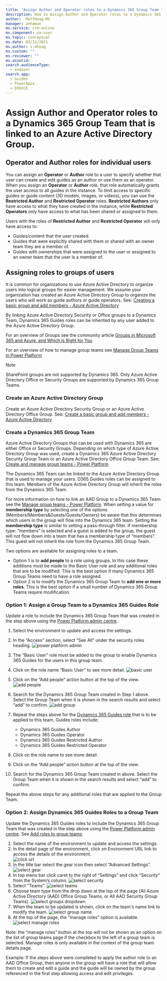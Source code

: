 ```yaml
---
title: "Assign Author and Operator roles to a Dynamics 365 Group Team that is linked to an Azure Active Directory Group to limit the actions of a group of users in all Dynamics 365 Guides | MicrosoftDocs"
description: How to Assign Author and Operator roles to a Dynamics 365 Group Team that is linked to an Azure Active Directory Group.
author:  MattHoag-MS
manager: anhaman
ms.service: crm-online
ms.component: pa-user
ms.topic: conceptual
ms.date: 03/12/2021
ms.author: v-mhoag
ms.custom: ""
ms.reviewer: ""
ms.assetid: 
search.audienceType: 
  - enduser
search.app: 
  - Guides
  - PowerApps
  - D365CE
---
```

<!-- comment -->

# Assign Author and Operator roles to a Dynamics 365 Group Team that is linked to an Azure Active Directory Group.

## Operator and Author roles for individual users

You can assign an **Operator** or **Author** role to a user to specify whether that user can create and edit guides as an author or use them as an operator.  When you assign an **Operator** or **Author** role, that role automatically grants the user access to all guides in the instance. To limit access to specific guides or guide content (3D models, images, or videos), you can use the **Restricted Author** and **Restricted Operator** roles. **Restricted Authors** only have access to what they have created in the instance, while **Restricted Operators** only have access to what has been shared or assigned to them. 

Users with the roles of **Restricted Author** and **Restricted Operator** will only have access to:

- Guides/content that the user created.
- Guides that were explicitly shared with them or shared with an owner team they are a member of.
- Guides with ownerships that were assigned to the user or assigned to an owner team that the user is a member of.

## Assigning roles to groups of users

It is common for organizations to use Azure Active Directory to organize users into logical groups for easier management.  We assume your organization has created an Azure Active Directory Group to organize the users who will work as guide authors or guide operators.  See: [Creating a basic group and add members - Azure Active Directory]( https://docs.microsoft.com/azure/active-directory/fundamentals/active-directory-groups-create-azure-portal)

By linking Azure Active Directory Security or Office groups to a Dynamics Team, Dynamics 365 Guides roles can be inherited by any user added to the Azure Active Directory Group.

For an overview of Groups see the community article
[Groups in Microsoft 365 and Azure, and Which is Right for You](https://docs.microsoft.com/microsoft-365/community/all-about-groups)

For an overview of how to manage group teams see [Manage Group Teams in Power Platform](https://docs.microsoft.com/power-platform/admin/manage-group-teams)

> [!NOTE]
> SharePoint groups are not supported by Dynamics 365.  Only Azure Active Directory Office or Security Groups are supported by Dynamics 365 Group Teams.


### Create an Azure Active Directory Group

Create an Azure Active Directory Security Group or an Azure Active Directory Office Group. See: [Create a basic group and add members - Azure Active Directory](https://docs.microsoft.com/azure/active-directory/fundamentals/active-directory-groups-create-azure-portal)

### Create a Dynamics 365 Group Team

Azure Active Directory Groups that can be used with Dynamics 365 are either Office or Security Groups.  Depending on which type of Azure Active Directory Group was used, create a Dynamics 365 Azure Active Directory Security Group Team or an Azure Active Directory Office Group Team. See: [Create and manage group teams - Power Platform](https://docs.microsoft.com/power-platform/admin/manage-group-teams#create-a-group-team)  

The Dynamics 365 Team can be linked to the Azure Active Directory Group that is used to manage your users. D365 Guides roles can be assigned to this team. Members of the Azure Active Directory Group will inherit the roles from the Dynamics 365 Team.

For more information on how to link an AAD Group to a Dynamics 365 Team see the [Manage group teams - Power Platform](https://docs.microsoft.com/power-platform/admin/manage-group-teams).  When setting a value for  **membership type** by selecting one of the options (Members/Members&Guests/Guests/Owners) be aware that this determines which users in the group will flow into the Dynamics 365 team.  Setting the **membership type** is similar to setting a pass-through filter. If membership type: “members” is selected and a guest is added to the group, the guest will not flow down into a team that has a membership type of “members”.  This guest will not inherit the role from the Dynamics 365 Group Team.  

Two options are available for assigning roles to a team.  
- Option 1 is to **add people** to a role using groups.  In this case these additions must be made to the Basic User role and any additional roles that are to be modified.  This is the best option if many Dynamics 365 Group Teams need to have a role assigned.
- Option 2 is to modify the Dynamics 365 Group Team to **add one or more roles**.  This is the best option if a small number of Dynamics 365 Group Teams require modification.

### Option 1: Assign a Group Team to a Dynamics 365 Guides Role

Update a role to include the Dynamics 365 Group Team that was created in the step above using the [Power Platform admin centre](https://admin.powerplatform.microsoft.com/environments).

1. Select the environment to update and access the settings.
1. In the “Access” section, select “See All” under the security roles heading.
 ![power platform admin](media/Power-Platform-admin-center-env-setting.png "power platform admin")
1. The “Basic User” role must be added to the group to enable Dynamics 365 Guides for the users in this group team.
1. Click on the role name “Basic User” to see more detail.
![basic user](media/Power-Platform-Enviro-Roles.png "basic users")
1. Click on the “Add people” action button at the top of the view.
    ![add people](media/Power-Platform-security-role-add-people.png "Add people") 
1. Search for the Dynamics 365 Group Team created in Step 1 above. Select the Group Team when it is shown in the search results and select “add” to confirm. 
 ![add group](media/Power-Platform-security-add-group.png "Add group")
1. Repeat the steps above for the [Dynamics 365 Guides role](https://docs.microsoft.com/dynamics365/mixed-reality/guides/assign-role) that is to be applied to this team. Guides roles include:
    - Dynamics 365 Guides Author
    - Dynamics 365 Guides Operator
    - Dynamics 365 Guides Restricted Author
    - Dynamics 365 Guides Restricted Operator

1. Click on the role name  to see more detail.
1. Click on the “Add people” action button at the top of the view.

1. Search for the Dynamics 365 Group Team created in above. Select the Group Team when it is shown in the search results and select “add” to confirm.

Repeat the above steps for any additional roles that are applied to the Group Team.

### Option 2: Assign Dynamics 365 Guides Roles to a Group Team 

Update the Dynamics 365 Guides roles to include the Dynamics 365 Group Team that was created in the step above using the [Power Platform admin centre](https://admin.powerplatform.microsoft.com/environments).  See [Add roles to group teams](https://docs.microsoft.com/power-platform/admin/manage-teams).

1. Select the name of the environment to update and access the settings.
1. In the detail page of the environment, click on Environment URL link to access the details of the environment.  
![click url](media/Power-Platform-admin-center-env-url.png "click url")
1. In the title bar select the gear icon then select “Advanced Settings”.
![select gear](media/Power-Platform-admin-center-env-adv-settings.png "select gear")  
1. In top menu bar click caret to the right of “Settings” and click “Security” from the System’s column.
![select security](media/D365-admin-center-advanced-settings-security.png "select security")
1. Select “Teams”.
![select teams](media/D365-admin-center-advanced-settings-teams.png "select teams")
1. Choose team type from the drop down at the top of the page (All Azure Active Directory (AAD) Office Group Teams, or All AAD Security Group Teams).
 ![select groups dropdown](media/D365-admin-center-advanced-settings-groups.png "select groups dropdown")
1. When the team to be updated is shown, click on the team's name link to modify the team.
![select group name](media/D365-admin-center-advanced-settings-groupname.png "select group name")
1. At the top of the page, the “manage roles” option is available.
![select manage roles](media/D365-admin-center-advanced-settings-manage-roles.png "manage roles")

Note: the “manage roles” button at the top will not be shown as an option on the list of group teams page if the checkbox to the left of a group team is selected.  Manage roles is only available in the context of the group team details page.  

Example: If the steps above were completed to apply the author role to an AAD Office Group, then anyone in the group will have a role that will allow them to create and edit a guide and the guide will be owned by the group referenced in the first step allowing access and edit privileges.

